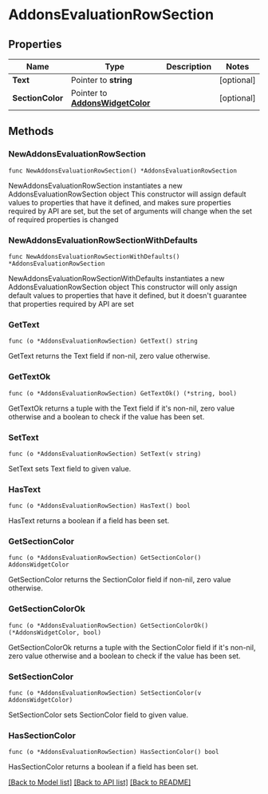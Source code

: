 # AddonsEvaluationRowSection

## Properties

Name | Type | Description | Notes
------------ | ------------- | ------------- | -------------
**Text** | Pointer to **string** |  | [optional] 
**SectionColor** | Pointer to [**AddonsWidgetColor**](AddonsWidgetColor.md) |  | [optional] 

## Methods

### NewAddonsEvaluationRowSection

`func NewAddonsEvaluationRowSection() *AddonsEvaluationRowSection`

NewAddonsEvaluationRowSection instantiates a new AddonsEvaluationRowSection object
This constructor will assign default values to properties that have it defined,
and makes sure properties required by API are set, but the set of arguments
will change when the set of required properties is changed

### NewAddonsEvaluationRowSectionWithDefaults

`func NewAddonsEvaluationRowSectionWithDefaults() *AddonsEvaluationRowSection`

NewAddonsEvaluationRowSectionWithDefaults instantiates a new AddonsEvaluationRowSection object
This constructor will only assign default values to properties that have it defined,
but it doesn't guarantee that properties required by API are set

### GetText

`func (o *AddonsEvaluationRowSection) GetText() string`

GetText returns the Text field if non-nil, zero value otherwise.

### GetTextOk

`func (o *AddonsEvaluationRowSection) GetTextOk() (*string, bool)`

GetTextOk returns a tuple with the Text field if it's non-nil, zero value otherwise
and a boolean to check if the value has been set.

### SetText

`func (o *AddonsEvaluationRowSection) SetText(v string)`

SetText sets Text field to given value.

### HasText

`func (o *AddonsEvaluationRowSection) HasText() bool`

HasText returns a boolean if a field has been set.

### GetSectionColor

`func (o *AddonsEvaluationRowSection) GetSectionColor() AddonsWidgetColor`

GetSectionColor returns the SectionColor field if non-nil, zero value otherwise.

### GetSectionColorOk

`func (o *AddonsEvaluationRowSection) GetSectionColorOk() (*AddonsWidgetColor, bool)`

GetSectionColorOk returns a tuple with the SectionColor field if it's non-nil, zero value otherwise
and a boolean to check if the value has been set.

### SetSectionColor

`func (o *AddonsEvaluationRowSection) SetSectionColor(v AddonsWidgetColor)`

SetSectionColor sets SectionColor field to given value.

### HasSectionColor

`func (o *AddonsEvaluationRowSection) HasSectionColor() bool`

HasSectionColor returns a boolean if a field has been set.


[[Back to Model list]](../README.md#documentation-for-models) [[Back to API list]](../README.md#documentation-for-api-endpoints) [[Back to README]](../README.md)


